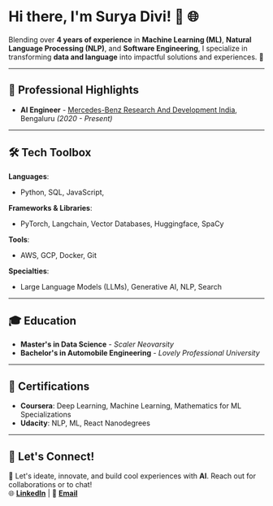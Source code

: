 # Hi there, I'm Surya Divi! 👋 🌐

Blending over **4 years of experience** in **Machine Learning (ML)**, **Natural Language Processing (NLP)**, and **Software Engineering**, I specialize in transforming **data and language** into impactful solutions and experiences. 🚀

---

## 🌟 **Professional Highlights**
- **AI Engineer** - [Mercedes-Benz Research And Development India]([https://www.mbrdi.co.in/#/]), Bengaluru *(2020 - Present)*  

---

## 🛠️ **Tech Toolbox**
**Languages**:  
- Python, SQL, JavaScript, 

**Frameworks & Libraries**:  
- PyTorch, Langchain, Vector Databases, Huggingface, SpaCy  

**Tools**:  
- AWS, GCP, Docker, Git  

**Specialties**:  
- Large Language Models (LLMs), Generative AI, NLP, Search  

---

## 🎓 **Education**
- **Master's in Data Science** - *Scaler Neovarsity*  
- **Bachelor's in Automobile Engineering** - *Lovely Professional University*  

---

## 📜 **Certifications**
- **Coursera**: Deep Learning, Machine Learning, Mathematics for ML Specializations  
- **Udacity**: NLP, ML, React Nanodegrees  

---

## 🤝 **Let's Connect!**
🔗 Let's ideate, innovate, and build cool experiences with **AI**. Reach out for collaborations or to chat!  
🌐 **[LinkedIn]([https://www.linkedin.com/in/suryadivi/])** | 📧 **[Email](mailto:divisaisurya@gmail.com)**  


